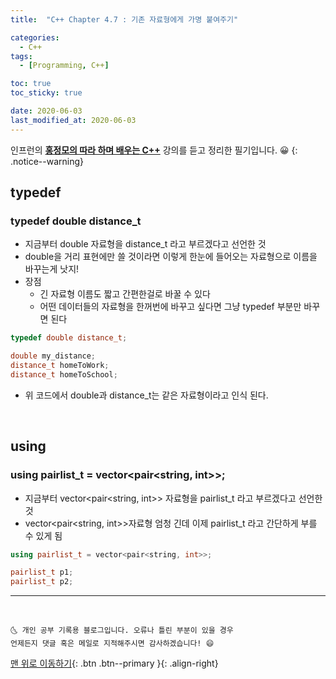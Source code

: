 ```yaml
---
title:  "C++ Chapter 4.7 : 기존 자료형에게 가명 붙여주기" 

categories:
  - C++
tags:
  - [Programming, C++]

toc: true
toc_sticky: true

date: 2020-06-03
last_modified_at: 2020-06-03
---
```


인프런의 **<u>홍정모의 따라 하며 배우는 C++</u>** 강의를 듣고 정리한 필기입니다. 😀
{: .notice--warning}

## typedef

### typedef double distance_t

- 지금부터 double 자료형을 distance_t 라고 부르겠다고 선언한 것
- double을 거리 표현에만 쓸 것이라면 이렇게 한눈에 들어오는 자료형으로 이름을 바꾸는게 낫지!
- 장점
    - 긴 자료형 이름도 짧고 간편한걸로 바꿀 수 있다
    - 어떤 데이터들의 자료형을 한꺼번에 바꾸고 싶다면 그냥 typedef 부분만 바꾸면 된다

```cpp
typedef double distance_t;

double my_distance;
distance_t homeToWork;
distance_t homeToSchool;
```

- 위 코드에서 double과 distance_t는 같은 자료형이라고 인식 된다.

<br>

## using

### using pairlist_t = vector<pair<string, int>>;

- 지금부터 vector<pair<string, int>> 자료형을 pairlist_t 라고 부르겠다고 선언한 것
- vector<pair<string, int>>자료형 엄청 긴데 이제 pairlist_t 라고 간단하게 부를 수 있게 됨

```cpp
using pairlist_t = vector<pair<string, int>>;

pairlist_t p1;
pairlist_t p2;
```

***
<br>

    🌜 개인 공부 기록용 블로그입니다. 오류나 틀린 부분이 있을 경우 
    언제든지 댓글 혹은 메일로 지적해주시면 감사하겠습니다! 😄

[맨 위로 이동하기](#){: .btn .btn--primary }{: .align-right}